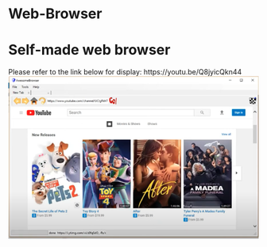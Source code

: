 # Web-Browser
<h1>Self-made web browser</h1>
Please refer to the link below for display:
https://youtu.be/Q8jyicQkn44

<img src="display.png" alt="Display">
